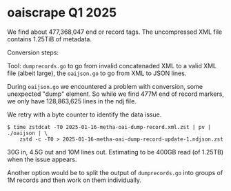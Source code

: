 # oaiscrape Q1 2025

We find about 477,368,047 end or record tags. The uncompressed XML file
contains 1.25TiB of metadata.

Conversion steps:

Tool: `dumprecords.go` to go from invalid concatenaded XML to a valid XML file
(albeit large), the `oaijson.go` to go from XML to JSON lines.

During `oaijson.go` we encountered a problem with conversion, some unexpected
"dump" element. So while we find 477M end of record markers, we only have
128,863,625 lines in the ndj file.

We retry with a byte counter to identify the data issue.

```
$ time zstdcat -T0 2025-01-16-metha-oai-dump-record.xml.zst | pv | ./oaijson | \
    zstd -c -T0 > 2025-01-16-metha-oai-dump-record-update-1.ndjson.zst
```

30G in, 4.5G out and 10M lines out. Estimating to be 400GB read (of 1.25TB)
when the issue appears.

Another option would be to split the output of `dumprecords.go` into groups of
1M records and then work on them individually.
